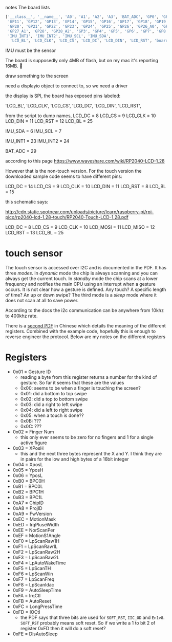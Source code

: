 notes
The board lists

``` python
['__class__', '__name__', 'A0', 'A1', 'A2', 'A3', 'BAT_ADC', 'GP0', 'GP1', 'GP10',
 'GP11', 'GP12', 'GP13', 'GP14', 'GP15', 'GP16', 'GP17', 'GP18', 'GP19', 'GP2', 
 'GP20', 'GP21', 'GP22', 'GP23', 'GP24', 'GP25', 'GP26', 'GP26_A0', 'GP27', 
 'GP27_A1', 'GP28', 'GP28_A2', 'GP3', 'GP4', 'GP5', 'GP6', 'GP7', 'GP8', 'GP9', 
 'IMU_INT1', 'IMU_INT2', 'IMU_SCL', 'IMU_SDA',
  'LCD_BL', 'LCD_CLK', 'LCD_CS', 'LCD_DC', 'LCD_DIN', 'LCD_RST', 'board_id']
```


IMU must be the sensor

The board is supposedly only 4MB of flash, but on my mac it's reporting 16MB. :shrug:

draw something to the screen

need a displayio object to connect to, so we need a driver

the display is SPI, the board has exposed pins labeled:

'LCD_BL', 'LCD_CLK', 'LCD_CS', 'LCD_DC', 'LCD_DIN', 'LCD_RST',

from the script to dump names, 
LCD_DC = 8
LCD_CS = 9
LCD_CLK = 10
LCD_DIN = 11
LCD_RST = 12
LCD_BL = 25

IMU_SDA = 6
IMU_SCL = 7

IMU_INT1 = 23
IMU_INT2 = 24

BAT_ADC = 29


according to this page
https://www.waveshare.com/wiki/RP2040-LCD-1.28

However that is the non-touch version.  For the touch version the downloaded sample code seems to have different pins:

LCD_DC = 14
LCD_CS = 9
LCD_CLK = 10
LCD_DIN = 11
LCD_RST = 8
LCD_BL = 15

this schematic says:

http://cdn.static.spotpear.com/uploads/picture/learn/raspberry-pi/rpi-pico/rp2040-lcd-1.28-touch/RP2040-Touch-LCD-1.28.pdf

LCD_DC = 8
LCD_CS = 9
LCD_CLK = 10
LCD_MOSI = 11
LCD_MISO = 12
LCD_RST = 13
LCD_BL = 25





# touch sensor

The touch sensor is accessed over I2C and is documented in the PDF. It has three *modes*.  In *dynamic* mode the chip is always scanning and you can always get the current touch.  In *standby* mode the chip scans at a lower frequency and notifies the main CPU using an interrupt when a gesture occurs. It is not clear how a gesture is defined. Any touch? A specific length of time? An up or down swipe?  The third mode is a *sleep* mode where it does not scan at all to save power.

According to the docs the i2c communication can be anywhere from 10khz to 400khz rate.

There is a [second PDF](docs/CST816S_register_declaration.pdf) in Chinese which details the 
meaning of the different registers. Combined with the example code, hopefully this is 
enough to reverse engineer the protocol. Below are my notes on the different registers


# Registers

* 0x01 = Gesture ID
  * reading a byte from this register returns a number for the kind of gesture. So far it seems that these are the values
  * 0x00: seems to be when a finger is touching the screen?
  * 0x01: did a bottom to top swipe
  * 0x02: did a top to bottom swipe
  * 0x03: did a right to left swipe
  * 0x04: did a left to right swipe
  * 0x05: when a touch is done??
  * 0x0B: ???
  * 0x0C: ???
* 0x02 = Finger Num
  * this only ever seems to be zero for no fingers and 1 for a single active figure
* 0x03 = XPosH
  * this and the next three bytes represent the X and Y. I think they are in pairs for the low and high bytes of a 16bit integer
* 0x04 = XposL
* 0x05 = YposH
* 0x06 = YposL
* 0xB0 = BPC0H
* 0xB1 = BPC0L
* 0xB2 = BPC1H
* 0xB3 = BPC1L
* 0xA7 = ChipID
* 0xA8 = ProjID
* 0xA9 = FwVersion
* 0xEC = MotionMask
* 0xED = IrqPluseWidth
* 0xEE = NorScanPer
* 0xEF = MotionS1Angle
* 0xF0 = LpScanRaw1H
* 0xF1 = LpScanRaw1L
* 0xF2 = LpScanRaw2H
* 0xF3 = LpScanRaw2L
* 0xF4 = LpAutoWakeTime
* 0xF5 = LpScanTH
* 0xF6 = LpScanWin
* 0xF7 = LpScanFreq
* 0xF8 = LpScanIdac
* 0xF9 = AutoSleepTime
* 0xFA = IrqCtl
* 0xFB = AutoReset
* 0xFC = LongPressTime
* 0xFD = IOCtl
  * the PDF says that three bits are used for `SOFT_RST`, `IIC_OD` and `En1v8`. `SOFT_RST` probably means soft reset. So if we write a 1 to bit 2 of register 0xFD then it will do a soft reset?  
* 0xFE = DisAutoSleep
